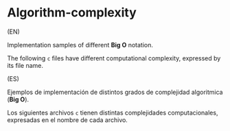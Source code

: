 # Algorithm-complexity
(EN)

Implementation samples of different **Big O** notation.

The following `c` files have different computational complexity, expressed by its file name.

(ES)

Ejemplos de implementación de distintos grados de complejidad algoritmica (**Big O**).

Los siguientes archivos `c` tienen distintas complejidades computacionales, expresadas en el nombre de cada archivo.
